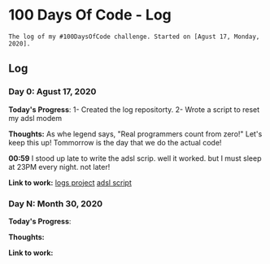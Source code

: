# 100 Days Of Code - Log

	The log of my #100DaysOfCode challenge. Started on [Agust 17, Monday, 2020].

## Log

### Day 0: Agust 17, 2020 

**Today's Progress**: 
1- Created the log repositorty.
2- Wrote a script to reset my adsl modem

**Thoughts:** 
As whe legend says, "Real programmers count from zero!" 
Let's keep this up! Tommorrow is the day that we do the actual code!

**00:59** I stood up late to write the adsl scrip. well it worked. but I must sleep at 23PM every night. not later! 


**Link to work:** 
[logs project](https://github.com/AriaMoradi/logs/)
[adsl script](https://gitlab.com/AriaMoradi/dotfiles/-/blob/b8ff19fc5f697d8fed860619c1e7f8fa6dbc927c/scripts/adsl-reset)
 
### Day N: Month 30, 2020

**Today's Progress**: 

**Thoughts:** 

**Link to work:**
 
